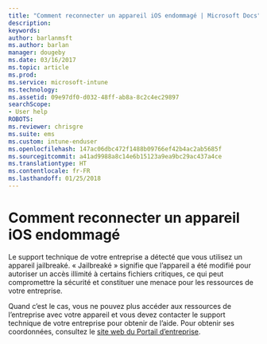 ```yaml
---
title: "Comment reconnecter un appareil iOS endommagé | Microsoft Docs"
description: 
keywords: 
author: barlanmsft
ms.author: barlan
manager: dougeby
ms.date: 03/16/2017
ms.topic: article
ms.prod: 
ms.service: microsoft-intune
ms.technology: 
ms.assetid: 09e97df0-d032-48ff-ab8a-8c2c4ec29897
searchScope:
- User help
ROBOTS: 
ms.reviewer: chrisgre
ms.suite: ems
ms.custom: intune-enduser
ms.openlocfilehash: 147ac06dbc472f1488b09766ef42b4ac2ab5685f
ms.sourcegitcommit: a41ad9988a8c14e6b15123a9ea9bc29ac437a4ce
ms.translationtype: HT
ms.contentlocale: fr-FR
ms.lasthandoff: 01/25/2018
---
```

# <a name="how-to-reconnect-a-compromised-ios-device"></a>Comment reconnecter un appareil iOS endommagé

Le support technique de votre entreprise a détecté que vous utilisez un appareil jailbreaké. « Jailbreaké » signifie que l’appareil a été modifié pour autoriser un accès illimité à certains fichiers critiques, ce qui peut compromettre la sécurité et constituer une menace pour les ressources de votre entreprise.

Quand c’est le cas, vous ne pouvez plus accéder aux ressources de l’entreprise avec votre appareil et vous devez contacter le support technique de votre entreprise pour obtenir de l’aide. Pour obtenir ses coordonnées, consultez le [site web du Portail d’entreprise](https://portal.manage.microsoft.com#HelpDeskDialog).
